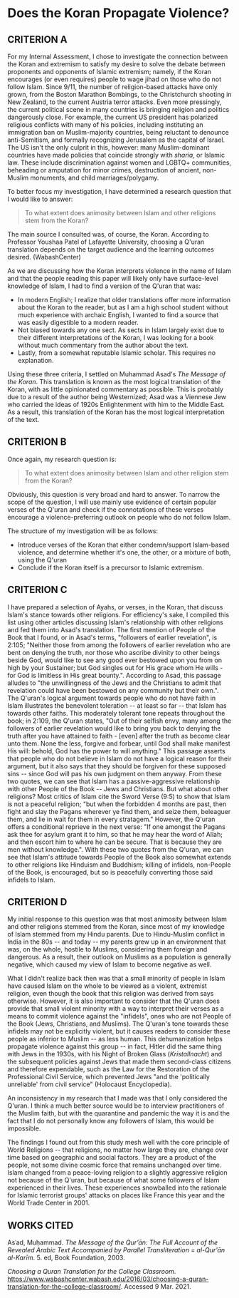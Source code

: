 # Does the Koran Propagate Violence? 

## CRITERION A

For my Internal Assessment, I chose to investigate the connection between the Koran and extremism to satisfy my desire to solve the debate between proponents and opponents of Islamic extremism; namely, if the Koran encourages (or even requires) people to wage jihad on those who do not follow Islam. Since 9/11, the number of religion-based attacks have only grown, from the Boston Marathon Bombings, to the Christchurch shooting in New Zealand, to the current Austria terror attacks. Even more pressingly, the current political scene in many countries is bringing religion and politics dangerously close. For example, the current US president has polarized religious conflicts with many of his policies, including instituting an immigration ban on Muslim-majority countries, being reluctant to denounce anti-Semitism, and formally recognizing Jerusalem as the capital of Israel. The US isn't the only culprit in this, however: many Muslim-dominant countries have made policies that coincide strongly with *sharia*, or Islamic law. These include discrimination against women and LGBTQ+ communities, beheading or amputation for minor crimes, destruction of ancient, non-Muslim monuments, and child marriages/polygamy.

To better focus my investigation, I have determined a research question that I would like to answer: 

>  To what extent does animosity between Islam and other religions stem from the Koran? 

The main source I consulted was, of course, the Koran. According to Professor Youshaa Patel of Lafayette University, choosing a Q'uran translation depends on the target audience and the learning outcomes desired. (WabashCenter)

As we are discussing how the Koran interprets violence in the name of Islam and that the people reading this paper will likely only have surface-level knowledge of Islam, I had to find a version of the Q'uran that was: 

* In modern English; I realize that older translations offer more information about the Koran to the reader, but as I am a high school student without much experience with archaic English, I wanted to find a source that was easily digestible to a modern reader. 
* Not biased towards any one sect. As sects in Islam largely exist due to their different interpretations of the Koran, I was looking for a book without much commentary from the author about the text.
* Lastly, from a somewhat reputable Islamic scholar. This requires no explanation. 

Using these three criteria, I settled on Muhammad Asad's *The Message of the Koran*. This translation is known as the most logical translation of the Koran, with as little opinionated commentary as possible. This is probably due to a result of the author being Westernized; Asad was a Viennese Jew who carried the ideas of 1920s Enlightenment with him to the Middle East. As a result, this translation of the Koran has the most logical interpretation of the text. 

## CRITERION B

Once again, my research question is: 

> To what extent does animosity between Islam and other religion stem from the Koran?

Obviously, this question is very broad and hard to answer. To narrow the scope of the question, I will use mainly use evidence of certain popular verses of the Q'uran and check if the connotations of these verses encourage a violence-preferring outlook on people who do not follow Islam. 

The structure of my investigation will be as follows:

* Introduce verses of the Koran that either condemn/support Islam-based violence, and determine whether it's one, the other, or a mixture of both, using the Q'uran
* Conclude if the Koran itself is a precursor to Islamic extremism. 

## CRITERION C

I have prepared a selection of Ayahs, or verses, in the Koran, that discuss Islam's stance towards other religions. For efficiency's sake, I compiled this list using other articles discussing Islam's relationship with other religions and fed them into Asad's translation. The first mention of People of the Book that I found, or in Asad's terms, "followers of earlier revelation", is 2:105; "Neither those from among the followers of earlier revelation who are bent on denying the truth, nor those who ascribe divinity to other beings beside God, would like to see any good ever bestowed upon you from on high by your Sustainer; but God singles out for His grace whom He wills - for God is limitless in His great bounty.". According to Asad, this passage alludes to "the unwillingness of the Jews and the Christians to admit that revelation could have been bestowed on any community but their own.". The Q'uran's logical argument towards people who do not have faith in Islam illustrates the benevolent toleration -- at least so far -- that Islam has towards other faiths. This moderately tolerant tone repeats throughout the book; in 2:109, the Q'uran states, "Out of their selfish envy, many among the followers of earlier revelation would like to bring you back to denying the truth after you have attained to faith - [even] after the truth as become clear unto them. None the less, forgive and forbear, until God shall make manifest His will: behold, God has the power to will anything." This passage asserts that people who do not believe in Islam do not have a logical reason for their argument, but it also says that they should be forgiven for these supposed sins -- since God will pas his own judgment on them anyway. From these two quotes, we can see that Islam has a passive-aggressive relationship with other People of the Book -- Jews and Christians. But what about other religions? Most critics of Islam cite the Sword Verse (9:5) to show that Islam is not a peaceful religion; "but when the forbidden 4 months are past, then fight and slay the Pagans wherever ye find them, and seize them, beleaguer them, and lie in wait for them in every stratagem." However, the Q'uran offers a conditional reprieve in the next verse: "If one amongst the Pagans ask thee for asylum grant it to him, so that he may hear the word of Allah; and then escort him to where he can be secure. That is because they are men without knowledge.". With these two quotes from the Q'uran, we can see that Islam's attitude towards People of the Book also somewhat extends to other religions like Hinduism and Buddhism; killing of infidels, non-People of the Book, is encouraged, but so is peacefully converting those said infidels to Islam.

## CRITERION D

My initial response to this question was that most animosity between Islam and other religions stemmed from the Koran, since most of my knowledge of Islam stemmed from my Hindu parents. Due to Hindu-Muslim conflict in India in the 80s -- and today -- my parents grew up in an environment that was, on the whole, hostile to Muslims, considering them foreign and dangerous. As a result, their outlook on Muslims as a population is generally negative, which caused my view of Islam to become negative as well. 

What I didn't realize back then was that a small minority of people in Islam have caused Islam on the whole to be viewed as a violent, extremist religion, even though the book that this religion was derived from says otherwise. However, it is also important to consider that the Q'uran does provide that small violent minority with a way to interpret their verses as a means to commit violence against the "infidels", ones who are not People of the Book (Jews, Christians, and Muslims). The Q'uran's tone towards these infidels may not be explicitly violent, but it causes readers to consider these people as inferior to Muslim -- as less human. This dehumanization helps propagate violence against this group -- in fact, Hitler did the same thing with Jews in the 1930s, with his Night of Broken Glass (*Kristallnacht*) and the subsequent policies against Jews that made them second-class citizens and therefore expendable, such as the Law for the Restoration of the Professional Civil Service, which prevented Jews "and the 'politically unreliable' from civil service" (Holocaust Encyclopedia).

An inconsistency in my research that I made was that I only considered the Q'uran. I think a much better source would be to interview practitioners of the Muslim faith, but with the quarantine and pandemic the way it is and the fact that I do not personally know any followers of Islam, this would be impossible. 

The findings I found out from this study mesh well with the core principle of World Religions -- that religions, no matter how large they are, change over time based on geographic and social factors. They are a product of the people, not some divine cosmic force that remains unchanged over time. Islam changed from a peace-loving religion to a slightly aggressive religion not because of the Q'uran, but because of what some followers of Islam experienced in their lives. These experiences snowballed into the rationale for Islamic terrorist groups' attacks on places like France this year and the World Trade Center in 2001. 

## WORKS CITED

Asʿad, Muḥammad. *The Message of the Qur’ān: The Full Account of the Revealed Arabic Text Accompanied by Parallel Transliteration = al-Qur’ān al-Karīm*. 5. ed, Book Foundation, 2003.

*Choosing a Quran Translation for the College Classroom*. https://www.wabashcenter.wabash.edu/2016/03/choosing-a-quran-translation-for-the-college-classroom/. Accessed 9 Mar. 2021.







